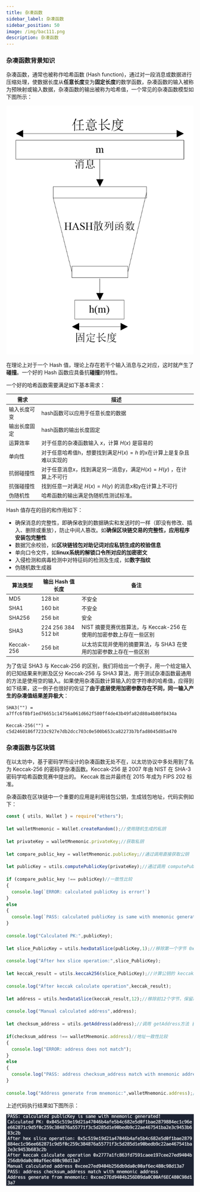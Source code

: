 ```yaml
---
title: 杂凑函数
sidebar_label: 杂凑函数
sidebar_position: 50
image: /img/bac111.png
description: 杂凑函数
---
```


### 杂凑函数背景知识

杂凑函数，通常也被称作哈希函数 (Hash function)，通过对一段消息或数据进行压缩处理，使数据长度从**任意长度**变为**固定长度**的数学函数，杂凑函数的输入被称为预映射或输入数据，杂凑函数的输出被称为哈希值，一个常见的杂凑函数模型如下图所示：

![hash](./assets/hash.png)

在理论上对于一个 Hash 值，理论上存在若干个输入消息与之对应，这时就产生了**碰撞**。一个好的 Hash 函数应具备抗**碰撞**的特性。

一个好的哈希函数需要满足如下基本需求：

| 需求     | 描述                                       |
| ------ | ---------------------------------------- |
| 输入长度可变 | hash函数可以应用于任意长度的数据                       |
| 输出长度固定 | hash函数的输出长度固定                            |
| 运算效率     | 对于任意的杂凑函数输入 $x$，计算 $H(x)$ 是容易的                 |
| 单向性    | 对于任意哈希值h，想要找到满足$H(x)=h$ 的x在计算上是复杂且难以实现的       |
| 抗弱碰撞性  | 对于任意消息x，找到满足另一消息y，满足$H(x)=H(y)$ ，在计算上不可行 |
| 抗强碰撞性  | 找到任意一对满足 $H(x)=H(y)$ 的消息x和y在计算上不可行      |
| 伪随机性   | 哈希函数的输出满足伪随机性测试标准。                       |

Hash 值存在的目的和作用如下：

- 确保消息的完整性，即确保收到的数据确实和发送时的一样（即没有修改、插入、删除或重放），防止中间人篡改。如**确保区块链交易的完整性，应用程序安装包完整性**
- 数据冗余校验，如**区块链钱包对助记词对应私钥生成的校验信息**
- 单向口令文件，如**linux系统的解锁口令所对应的加密密文**
- 入侵检测和病毒检测中对特征码的检测及生成，如**数字指纹**
- 伪随机数生成器


| 算法类型   | 输出 Hash 值长度       | 备注    |
| ------ | ----------------- | ----------------- |
| MD5    | 128 bit  | 不安全  |
| SHA1   | 160 bit           | 不安全          |
| SHA256 | 256 bit           | 安全           |
| SHA3 | 224 256 384 512 bit | NIST 摘要竞赛优胜算法，与 Keccak-256 在使用的加密参数上存在一些区别 |
| Keccak-256 | 256 bit | 以太坊实现并使用的摘要算法，与 SHA3 在使用的加密参数上存在一些区别 |

为了佐证 SHA3 与 Keccak-256 的区别，我们将给出一个例子，用一个给定输入的已知结果来判断及区分 Keccak-256 与 SHA3 算法，用于测试杂凑函数最通用的方法是使用空的输入。如果使用杂凑函数计算输入的空字符串的哈希值，应得到如下结果，这一例子也很好的佐证了**由于底层使用加密参数存在不同，同一输入产生的杂凑值结果差异极大**：

```
SHA3("") = a7ffc6f8bf1ed76651c14756a061d662f580ff4de43b49fa82d80a4b80f8434a

Keccak-256("") = c5d2460186f7233c927e7db2dcc703c0e500b653ca82273b7bfad8045d85a470
```

### 杂凑函数与区块链

在以太坊中，基于密码学所设计的杂凑函数无处不在，以太坊协议中多处用到了名为 Keccak-256 的密码学杂凑函数。Keccak-256 是 2007 年由 NIST 在 SHA-3 密码学哈希函数竞赛中提出的。 Keccak 胜出并最终在 2015 年成为 FIPS 202 标准。

杂凑函数在区块链中一个重要的应用是利用钱包公钥，生成钱包地址，代码实例如下：

```javascript
const { utils, Wallet } = require("ethers");

let walletMnemonic = Wallet.createRandom();//使用随机生成的私钥

let privateKey = walletMnemonic.privateKey;//获取私钥

let compare_public_key = walletMnemonic.publicKey;//通过调用直接获取公钥

let publicKey = utils.computePublicKey(privateKey);//通过调用 computePublicKey 利用私钥计算对应公钥

if (compare_public_key !== publicKey)//一致性比较
{
  console.log(`ERROR: calculated publicKey is error!`)
}
else
{
  console.log(`PASS: calculated publicKey is same with mnemonic generated!`)
}

console.log("Calculated PK:",publicKey);

let slice_PublicKey = utils.hexDataSlice(publicKey,1);//移除第一个字节 0x04

console.log("After hex slice operation:",slice_PublicKey);

let keccak_result = utils.keccak256(slice_PublicKey);//计算公钥的 keccak256 杂凑函数

console.log("After keccak calculate operation",keccak_result);

let address = utils.hexDataSlice(keccak_result,12);//移除前12个字节，保留后 20 字节，keccack256 的输出结果共 32 字节长

console.log("Manual calculated address",address);

let checksum_address = utils.getAddress(address);//调用 getAddress方法 获取经过校验和修订后的地址

if(checksum_address !== walletMnemonic.address)//地址一致性比较
{
  console.log("ERROR: address does not match");
}
else
{
  console.log("PASS: address checksum_address match with mnemonic address");
}

console.log("Address generate from mnemonic:",walletMnemonic.address);//利用已有 Wallet 库直接获取的公钥
```

上述代码执行结果如下图所示：

![address_generate](./assets/address_execution_result.png)

